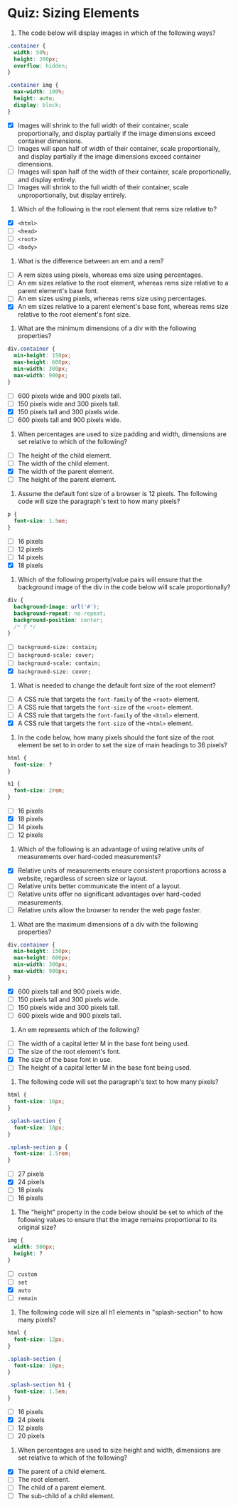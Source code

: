 # Quiz: Sizing Elements

1. The code below will display images in which of the following ways?

  ```css
  .container {
    width: 50%;
    height: 200px;
    overflow: hidden;
  }

  .container img {
    max-width: 100%;
    height: auto;
    display: block;
  }
  ```

  - [x] Images will shrink to the full width of their container, scale proportionally, and display partially if the image dimensions exceed container dimensions.
  - [ ] Images will span half of width of their container, scale proportionally, and display partially if the image dimensions exceed container dimensions.
  - [ ] Images will span half of the width of their container, scale proportionally, and display entirely.
  - [ ] Images will shrink to the full width of their container, scale unproportionally, but display entirely.

1. Which of the following is the root element that rems size relative to?

  - [x] `<html>`
  - [ ] `<head>`
  - [ ] `<root>`
  - [ ] `<body>`

1. What is the difference between an em and a rem?

  - [ ] A rem sizes using pixels, whereas ems size using percentages.
  - [ ] An em sizes relative to the root element, whereas rems size relative to a parent element's base font.
  - [ ] An em sizes using pixels, whereas rems size using percentages.
  - [x] An em sizes relative to a parent element's base font, whereas rems size relative to the root element's font size.

1. What are the minimum dimensions of a div with the following properties?

  ```css
  div.container {
    min-height: 150px;
    max-height: 600px;
    min-width: 300px;
    max-width: 900px;
  }
  ```

  - [ ] 600 pixels wide and 900 pixels tall.
  - [ ] 150 pixels wide and 300 pixels tall.
  - [x] 150 pixels tall and 300 pixels wide.
  - [ ] 600 pixels tall and 900 pixels wide.

1. When percentages are used to size padding and width, dimensions are set relative to which of the following?

  - [ ] The height of the child element.
  - [ ] The width of the child element.
  - [x] The width of the parent element.
  - [ ] The height of the parent element.

1. Assume the default font size of a browser is 12 pixels. The following code will size the paragraph's text to how many pixels?

  ```css
  p {
    font-size: 1.5em;
  }
  ```

  - [ ] 16 pixels
  - [ ] 12 pixels
  - [ ] 14 pixels
  - [x] 18 pixels

1. Which of the following property/value pairs will ensure that the background image of the div in the code below will scale proportionally?

  ```css
  div {
    background-image: url('#');
    background-repeat: no-repeat;
    background-position: center;
    /* ? */
  }
  ```

  - [ ] `background-size: contain;`
  - [ ] `background-scale: cover;`
  - [ ] `background-scale: contain;`
  - [x] `background-size: cover;`

1. What is needed to change the default font size of the root element?

  - [ ] A CSS rule that targets the `font-family` of the `<root>` element.
  - [ ] A CSS rule that targets the `font-size` of the `<root>` element.
  - [ ] A CSS rule that targets the `font-family` of the `<html>` element.
  - [x] A CSS rule that targets the `font-size` of the `<html>` element.

1. In the code below, how many pixels should the font size of the root element be set to in order to set the size of main headings to 36 pixels?

  ```css
  html {
    font-size: ?
  }

  h1 {
    font-size: 2rem;
  }
  ```

  - [ ] 16 pixels
  - [x] 18 pixels
  - [ ] 14 pixels
  - [ ] 12 pixels

1. Which of the following is an advantage of using relative units of measurements over hard-coded measurements?

  - [x] Relative units of measurements ensure consistent proportions across a website, regardless of screen size or layout.
  - [ ] Relative units better communicate the intent of a layout.
  - [ ] Relative units offer no significant advantages over hard-coded measurements.
  - [ ] Relative units allow the browser to render the web page faster.

1. What are the maximum dimensions of a div with the following properties?

  ```css
  div.container {
    min-height: 150px;
    max-height: 600px;
    min-width: 300px;
    max-width: 900px;
  }
  ```

  - [x] 600 pixels tall and 900 pixels wide.
  - [ ] 150 pixels tall and 300 pixels wide.
  - [ ] 150 pixels wide and 300 pixels tall.
  - [ ] 600 pixels wide and 900 pixels tall.

1. An em represents which of the following?

  - [ ] The width of a capital letter M in the base font being used.
  - [ ] The size of the root element's font.
  - [x] The size of the base font in use.
  - [ ] The height of a capital letter M in the base font being used.

1. The following code will set the paragraph's text to how many pixels?

  ```css
  html {
    font-size: 16px;
  }

  .splash-section {
    font-size: 18px;
  }

  .splash-section p {
    font-size: 1.5rem;
  }
  ```

  - [ ] 27 pixels
  - [x] 24 pixels
  - [ ] 18 pixels
  - [ ] 16 pixels

1. The "height" property in the code below should be set to which of the following values to ensure that the image remains proportional to its original size?

  ```css
  img {
    width: 500px;
    height: ?
  }
  ```

  - [ ] `custom`
  - [ ] `set`
  - [x] `auto`
  - [ ] `remain`

1. The following code will size all h1 elements in "splash-section" to how many pixels?

  ```css
  html {
    font-size: 12px;
  }

  .splash-section {
    font-size: 16px;
  }

  .splash-section h1 {
    font-size: 1.5em;
  }
  ```

  - [ ] 16 pixels
  - [x] 24 pixels
  - [ ] 12 pixels
  - [ ] 20 pixels

1. When percentages are used to size height and width, dimensions are set relative to which of the following?

  - [x] The parent of a child element.
  - [ ] The root element.
  - [ ] The child of a parent element.
  - [ ] The sub-child of a child element.
